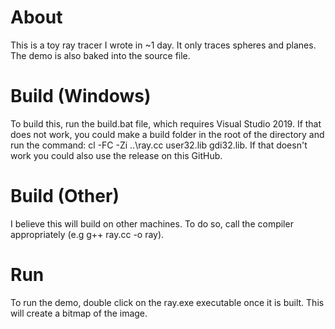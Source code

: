 # About
This is a toy ray tracer I wrote in ~1 day. It only traces spheres and planes. The demo is also baked into the source file.
# Build (Windows)
To build this, run the build.bat file, which requires Visual Studio 2019. If that does not work, you could make a build folder in the root of the directory and run the command:
cl -FC -Zi ..\ray.cc  user32.lib gdi32.lib. If that doesn't work you could also use the release on this GitHub.

# Build (Other)
I believe this will build on other machines. To do so, call the compiler appropriately (e.g g++ ray.cc -o ray). 
# Run
To run the demo, double click on the ray.exe executable once it is built. This will create a bitmap of the image.
